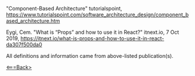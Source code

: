 

"Component-Based Architecture" tutorialspoint, <https://www.tutorialspoint.com/software_architecture_design/component_based_architecture.htm>

Eygi, Cem. "What is “Props” and how to use it in React?" itnext.io, 7 Oct 2019, <https://itnext.io/what-is-props-and-how-to-use-it-in-react-da307f500da0>

All definitions and information came from above-listed publication(s).

[<===Back>](README.md)
